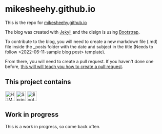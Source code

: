 # mikesheehy.github.io
<p>This is the repo for <a href="http://mikesheehy.github.io">mikesheehy.github.io</a></p>

The blog was created with <a href='https://jekyllrb.com' target='_blank'>Jekyll</a> and the disign is using <a href='https://getbootstrap.com' target='_blank'>Bootstrap</a>.

To contribute to the blog, you will need to create a new markdown file (.md) file inside the _posts folder with the date and subject in the title (Needs to follow <2022-06-11-sample blog post> template).

From there, you will need to create a pull request. If you haven't done one before, <a href='https://docs.github.com/en/pull-requests/collaborating-with-pull-requests/proposing-changes-to-your-work-with-pull-requests/creating-a-pull-request' target='_blank'> this will will teach you how to create a pull request</a>.

<h2>This project contains</h2>
<img height="32" width="32" src="https://unpkg.com/simple-icons@v5/icons/html5.svg" title="HTML 5"/>
<img height="32" width="32" src="https://unpkg.com/simple-icons@v5/icons/css3.svg" title="Spring"title="CSS 3"/>
<img height="32" width="32" src="https://unpkg.com/simple-icons@v5/icons/bootstrap.svg" title="Bootstrap"/>

<h2>Work in progress</h2>
<p>This is a work in progress, so come back often.</p>
